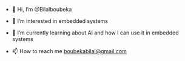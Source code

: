 - 👋 Hi, I’m @Bilalboubeka
- 👀 I’m interested in embedded systems 
- 🌱 I’m currently learning about AI and how I can use it in embedded systems

- 📫 How to reach me boubekabilal@gmail.com

<!---
Bilalboubeka/Bilalboubeka is a ✨ special ✨ repository because its `README.md` (this file) appears on your GitHub profile.
You can click the Preview link to take a look at your changes.
--->
